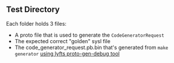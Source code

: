 ## Test Directory

Each folder holds 3 files:
- A proto file that is used to generate the `CodeGeneratorRequest`
- The expected correct "golden" sysl file
- The code_generator_request.pb.bin that's generated from `make generator` [using lyfts proto-gen-debug tool](https://github.com/lyft/protoc-gen-star/blob/master/protoc-gen-debug)